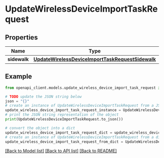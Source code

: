 # UpdateWirelessDeviceImportTaskRequest


## Properties

Name | Type | Description | Notes
------------ | ------------- | ------------- | -------------
**sidewalk** | [**UpdateWirelessDeviceImportTaskRequestSidewalk**](UpdateWirelessDeviceImportTaskRequestSidewalk.md) |  | 

## Example

```python
from openapi_client.models.update_wireless_device_import_task_request import UpdateWirelessDeviceImportTaskRequest

# TODO update the JSON string below
json = "{}"
# create an instance of UpdateWirelessDeviceImportTaskRequest from a JSON string
update_wireless_device_import_task_request_instance = UpdateWirelessDeviceImportTaskRequest.from_json(json)
# print the JSON string representation of the object
print(UpdateWirelessDeviceImportTaskRequest.to_json())

# convert the object into a dict
update_wireless_device_import_task_request_dict = update_wireless_device_import_task_request_instance.to_dict()
# create an instance of UpdateWirelessDeviceImportTaskRequest from a dict
update_wireless_device_import_task_request_from_dict = UpdateWirelessDeviceImportTaskRequest.from_dict(update_wireless_device_import_task_request_dict)
```
[[Back to Model list]](../README.md#documentation-for-models) [[Back to API list]](../README.md#documentation-for-api-endpoints) [[Back to README]](../README.md)


